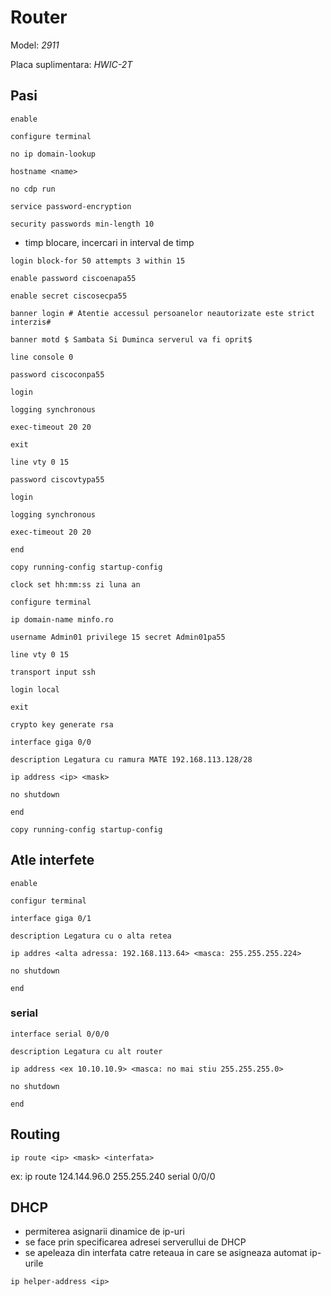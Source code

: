 # Router

Model: *2911*

Placa suplimentara: *HWIC-2T*

## Pasi

```
enable

configure terminal

no ip domain-lookup

hostname <name>

no cdp run

service password-encryption

security passwords min-length 10
```

* timp blocare, incercari in interval de timp  

```
login block-for 50 attempts 3 within 15

enable password ciscoenapa55

enable secret ciscosecpa55

banner login # Atentie accessul persoanelor neautorizate este strict interzis#

banner motd $ Sambata Si Duminca serverul va fi oprit$

line console 0

password ciscoconpa55

login

logging synchronous

exec-timeout 20 20

exit

line vty 0 15

password ciscovtypa55

login

logging synchronous

exec-timeout 20 20

end

copy running-config startup-config

clock set hh:mm:ss zi luna an

configure terminal

ip domain-name minfo.ro

username Admin01 privilege 15 secret Admin01pa55

line vty 0 15

transport input ssh

login local

exit

crypto key generate rsa

interface giga 0/0

description Legatura cu ramura MATE 192.168.113.128/28

ip address <ip> <mask>

no shutdown

end

copy running-config startup-config
```

## Atle interfete

```
enable

configur terminal

interface giga 0/1

description Legatura cu o alta retea

ip addres <alta adressa: 192.168.113.64> <masca: 255.255.255.224>

no shutdown

end
```

### serial

```
interface serial 0/0/0

description Legatura cu alt router

ip address <ex 10.10.10.9> <masca: no mai stiu 255.255.255.0>

no shutdown

end
```

## Routing

```
ip route <ip> <mask> <interfata>
```

ex: ip route 124.144.96.0 255.255.240 serial 0/0/0

## DHCP

* permiterea asignarii dinamice de ip-uri
* se face prin specificarea adresei serverullui de DHCP
* se apeleaza din interfata catre reteaua in care se asigneaza automat ip-urile

```
ip helper-address <ip>
```
